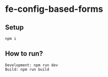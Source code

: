 # fe-config-based-forms


## Setup
    npm i

## How to run?
    Development: npm run dev
    Build: npm run build
